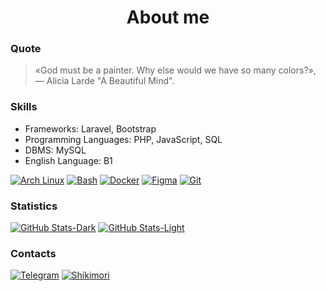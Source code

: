 # <div align="center">About me</div>

### Quote
> «God must be a painter. Why else would we have so many colors?», — Alicia Larde "A Beautiful Mind".

### Skills
- Frameworks: Laravel, Bootstrap
- Programming Languages: PHP, JavaScript, SQL
- DBMS: MySQL
- English Language: B1

[![Arch Linux](https://img.shields.io/badge/-Linux-1a1d22?style=for-the-badge&logo=archlinux "Arch Linux")](https://archlinux.org/)
[![Bash](https://img.shields.io/badge/-Bash-1a1d22?style=for-the-badge&logo=gnubash "Bash")](https://www.gnu.org/software/bash/)
[![Docker](https://img.shields.io/badge/-Docker-1a1d22?style=for-the-badge&logo=docker "Docker")](https://www.docker.com/)
[![Figma](https://img.shields.io/badge/-Figma-1a1d22?style=for-the-badge&logo=figma "Figma")](https://www.figma.com/)
[![Git](https://img.shields.io/badge/-Git-1a1d22?style=for-the-badge&logo=git "Git")](https://git-scm.com/)

### Statistics
[![GitHub Stats-Dark](https://github-readme-stats.vercel.app/api?username=Frestein&show_icons=true&theme=dark&bg_color=131519#gh-dark-mode-only "GitHub Stats")](https://www.youtube.com/watch?v=dQw4w9WgXcQ#gh-dark-mode-only)
[![GitHub Stats-Light](https://github-readme-stats.vercel.app/api?username=Frestein&show_icons=true&theme=default#gh-light-mode-only "GitHub Stats")](https://www.youtube.com/watch?v=dQw4w9WgXcQ#gh-light-mode-only)


### Contacts
[![Telegram](https://img.shields.io/badge/-Telegram-1a1d22?style=for-the-badge&logo=telegram "Telegram")](https://t.me/fresteinart)
[![Shikimori](https://img.shields.io/badge/-Shikimori-1a1d22?style=for-the-badge&logo=Shikimori "Shikimori")](https://shikimori.me/Frestein)
